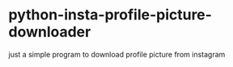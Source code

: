 # python-insta-profile-picture-downloader
just a simple program to download profile picture from instagram
